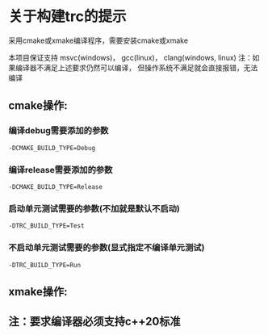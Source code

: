 # 关于构建trc的提示

采用cmake或xmake编译程序，需要安装cmake或xmake

本项目保证支持
msvc(windows)，
gcc(linux)，
clang(windows, linux)
注：如果编译器不满足上述要求仍然可以编译，
但操作系统不满足就会直接报错，无法编译

## cmake操作:
### 编译debug需要添加的参数

```
-DCMAKE_BUILD_TYPE=Debug
```

### 编译release需要添加的参数

```
-DCMAKE_BUILD_TYPE=Release
```

### 启动单元测试需要的参数(不加就是默认不启动)

```
-DTRC_BUILD_TYPE=Test
```

### 不启动单元测试需要的参数(显式指定不编译单元测试)

```
-DTRC_BUILD_TYPE=Run
```

## xmake操作:

## 注：要求编译器必须支持c++20标准